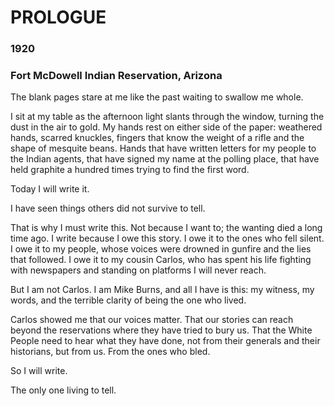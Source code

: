 # PROLOGUE

### 1920
### Fort McDowell Indian Reservation, Arizona
The blank pages stare at me like the past waiting to swallow me whole.

I sit at my table as the afternoon light slants through the window, turning the dust in the air to gold. My hands rest on either side of the paper: weathered hands, scarred knuckles, fingers that know the weight of a rifle and the shape of mesquite beans. Hands that have written letters for my people to the Indian agents, that have signed my name at the polling place, that have held graphite a hundred times trying to find the first word.

Today I will write it.

I have seen things others did not survive to tell.

That is why I must write this. Not because I want to; the wanting died a long time ago. I write because I owe this story. I owe it to the ones who fell silent. I owe it to my people, whose voices were drowned in gunfire and the lies that followed. I owe it to my cousin Carlos, who has spent his life fighting with newspapers and standing on platforms I will never reach.

But I am not Carlos. I am Mike Burns, and all I have is this: my witness, my words, and the terrible clarity of being the one who lived.

Carlos showed me that our voices matter. That our stories can reach beyond the reservations where they have tried to bury us. That the White People need to hear what they have done, not from their generals and their historians, but from us. From the ones who bled.

So I will write.

The only one living to tell.
